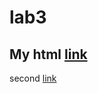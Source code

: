 # lab3

## My html [link](https://github.com/chaomander2018/lab3/blob/master/RMarkdownPractice.html)


second [link](/RMarkdownPractice.html)
